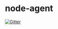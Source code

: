 # node-agent

[![Gitter](https://badges.gitter.im/dbuarque/node-agent.svg)](https://gitter.im/dbuarque/node-agent?utm_source=badge&utm_medium=badge&utm_campaign=pr-badge&utm_content=badge)
